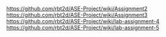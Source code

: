 
https://github.com/rbt2d/ASE-Project/wiki/Assignment2
https://github.com/rbt2d/ASE-Project/wiki/Assignment3
https://github.com/rbt2d/ASE-Project/wiki/lab-assignment-4
https://github.com/rbt2d/ASE-Project/wiki/lab-assignment-5
